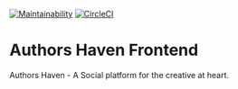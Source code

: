 [![Maintainability](https://api.codeclimate.com/v1/badges/e83a4b44754a50dd6a2a/maintainability)](https://codeclimate.com/github/andela/kingsmen-ah-frontend/maintainability) [![CircleCI](https://circleci.com/gh/andela/kingsmen-ah-frontend/tree/develop.svg?style=svg)](https://circleci.com/gh/andela/kingsmen-ah-frontend/tree/develop)


# Authors Haven Frontend
Authors Haven - A Social platform for the creative at heart.

